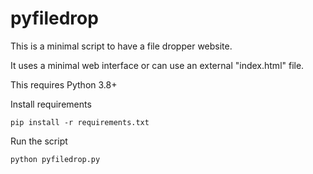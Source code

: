 # pyfiledrop

This is a minimal script to have a file dropper website.

It uses a minimal web interface or can use an external "index.html" file.

This requires Python 3.8+ 

Install requirements 

```shell
pip install -r requirements.txt
```

Run the script 

```shell
python pyfiledrop.py
```
